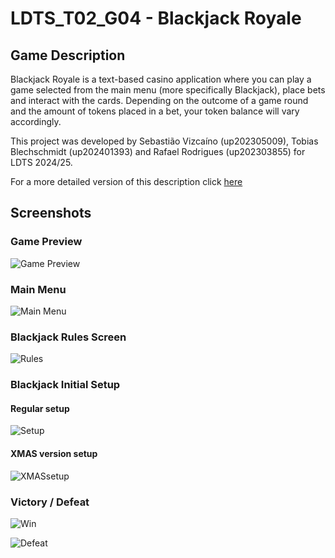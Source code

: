 # LDTS_T02_G04 - Blackjack Royale

## Game Description
Blackjack Royale is a text-based casino application where you can play a game selected from the main menu (more specifically Blackjack), place bets and interact with the cards. Depending on the outcome of a game round and the amount of tokens placed in a bet, your token balance will vary accordingly.

This project was developed by Sebastião Vizcaíno (up202305009), Tobias Blechschmidt (up202401393) and Rafael Rodrigues (up202303855) for LDTS 2024/25.

For a more detailed version of this description click [here](./docs/README.md)

## Screenshots 

### Game Preview

![Game Preview](https://github.com/FEUP-LDTS-2024/project-t02g04/blob/refactoring/docs/GIFs/CasinoPreview.gif)

### Main Menu

![Main Menu](https://github.com/FEUP-LDTS-2024/project-t02g04/blob/refactoring/docs/Images/Menu.png)

### Blackjack Rules Screen

![Rules](https://github.com/FEUP-LDTS-2024/project-t02g04/blob/refactoring/docs/Images/Rules.png)

### Blackjack Initial Setup

#### Regular setup

![Setup](https://github.com/FEUP-LDTS-2024/project-t02g04/blob/refactoring/docs/Images/InitialSetup.png)

#### XMAS version setup

![XMASsetup](https://github.com/FEUP-LDTS-2024/project-t02g04/blob/refactoring/docs/Images/XMAS_Setup.png)

### Victory / Defeat

![Win](https://github.com/FEUP-LDTS-2024/project-t02g04/blob/refactoring/docs/Images/Victory.png)

![Defeat](https://github.com/FEUP-LDTS-2024/project-t02g04/blob/refactoring/docs/Images/XMAS_Loss.png)












